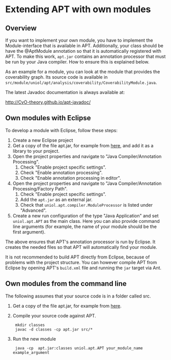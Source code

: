 Extending APT with own modules
==============================

Overview
--------

If you want to implement your own module, you have to implement the
Module-interface that is available in APT. Additionally, your class should be
have the @AptModule annotation so that it is automatically registered with APT.
To make this work, `apt.jar` contains an annotation processor that must be run
by your Java compiler. How to ensure this is explained below.

As an example for a module, you can look at the module that provides the
coverability graph. Its source code is available in
`src/module/uniol/apt/analysis/coverability/CoverabilityModule.java`.

The latest Javadoc documentation is always available at:

http://CvO-theory.github.io/apt-javadoc/

Own modules with Eclipse
------------------------

To develop a module with Eclipse, follow these steps:

1. Create a new Eclipse project
2. Get a copy of the file apt.jar, for example from
   [here](http://cvo-theory.github.io/apt-javadoc/apt.jar), and add it as a
   library to your project.
3. Open the project properties and navigate to "Java Compiler/Annotation
   Processing".
   1. Check "Enable project specific settings".
   2. Check "Enable annotation processing".
   3. Check "Enable annotation processing in editor".
4. Open the project properties and navigate to "Java Compiler/Annotation
   Processing/Factory Path".
   1. Check "Enable project specific settings".
   2. Add the `apt.jar` as an external jar.
   3. Check that `uniol.apt.compiler.ModuleProcessor` is listed under "Advanced".
5. Create a new run configuration of the type "Java Application" and set
   `uniol.apt.APT` as the main class. Here you can also provide command line
   arguments (for example, the name of your module should be the first
   argument).

The above ensures that APT's annotation processor is run by Eclipse. It creates
the needed files so that APT will automatically find your module.

It is not recommended to build APT directly from Eclipse, because of problems
with the project structure. You can however compile APT from Eclipse by
opening APT's `build.xml` file and running the `jar` target via Ant.

Own modules from the command line
---------------------------------

The following assumes that your source code is in a folder called src.

1. Get a copy of the file apt.jar, for example from
   [here](http://cvo-theory.github.io/apt-javadoc/apt.jar).
2. Compile your source code against APT.

        mkdir classes
        javac -d classes -cp apt.jar src/*

3. Run the new module

        java -cp  apt.jar:classes uniol.apt.APT your_module_name example_argument
